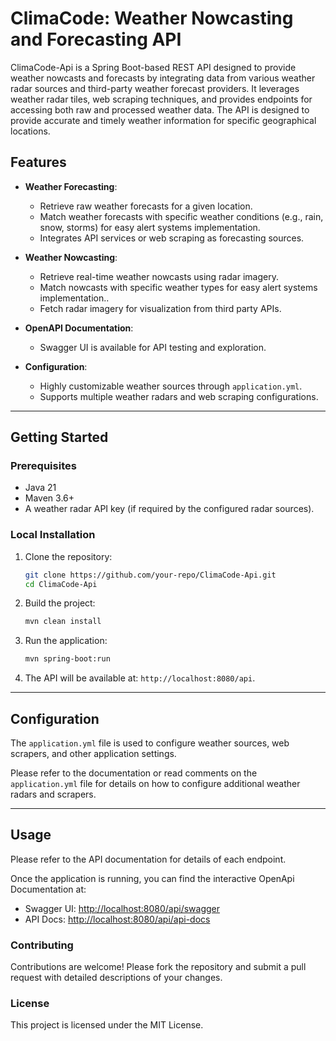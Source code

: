 # ClimaCode: Weather Nowcasting and Forecasting API

ClimaCode-Api is a Spring Boot-based REST API designed to provide weather nowcasts and forecasts by integrating data from various weather radar sources and third-party weather forecast providers.  It leverages weather radar tiles, web scraping techniques, and provides endpoints for accessing both raw and processed weather data.
The API is designed to provide accurate and timely weather information for specific geographical locations.

## Features

- **Weather Forecasting**:
   - Retrieve raw weather forecasts for a given location.
   - Match weather forecasts with specific weather conditions (e.g., rain, snow, storms) for easy alert systems implementation.
   - Integrates API services or web scraping as forecasting sources.

- **Weather Nowcasting**:
   - Retrieve real-time weather nowcasts using radar imagery.
   - Match nowcasts with specific weather types for easy alert systems implementation..
   - Fetch radar imagery for visualization from third party APIs.

- **OpenAPI Documentation**:
   - Swagger UI is available for API testing and exploration.

- **Configuration**:
   - Highly customizable weather sources through `application.yml`.
   - Supports multiple weather radars and web scraping configurations.

---

## Getting Started

### Prerequisites

- Java 21
- Maven 3.6+
- A weather radar API key (if required by the configured radar sources).

### Local Installation

1. Clone the repository:
   ```bash
   git clone https://github.com/your-repo/ClimaCode-Api.git
   cd ClimaCode-Api
   ```

2. Build the project:
   ```bash
   mvn clean install
   ```

3. Run the application:
   ```bash
   mvn spring-boot:run
   ```

4. The API will be available at: `http://localhost:8080/api`.

---
## Configuration

The `application.yml` file is used to configure weather sources, web scrapers, and other application settings.

Please refer to the documentation or read comments on the `application.yml` file for details on how to configure additional weather radars and scrapers.

---

## Usage

Please refer to the API documentation for details of each endpoint.

Once the application is running, you can find the interactive OpenApi Documentation at:
- Swagger UI: [http://localhost:8080/api/swagger](http://localhost:8080/api/swagger)
- API Docs: [http://localhost:8080/api/api-docs](http://localhost:8080/api/api-docs)

### Contributing
Contributions are welcome! Please fork the repository and submit a pull request  with detailed descriptions of your changes.  

### License
This project is licensed under the MIT License.
